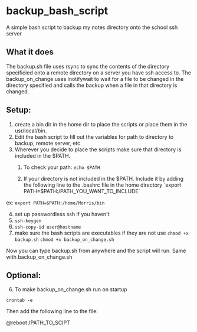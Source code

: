 # backup_bash_script
A simple bash script to backup my notes directory onto the school ssh server
## What it does
The backup.sh file uses rsync to sync the contents of the directory specificied onto a remote directory on a server you have ssh access to. 
The backup_on_change uses inotifywait to wait for a file to be changed in the directory specified and calls the backup when a file in that directory is changed.

## Setup:
1. create a bin dir in the home dir to place the scripts or place them in the usr/local/bin.
2. Edit the bash script to fill out the variables for path to directory to backup, remote server, etc
3. Wherever you decide to place the scripts make sure that directory is included in the $PATH.
   1. To check your path:
`echo $PATH`

   2. If your directory is not included in the $PATH. Include it by adding the following line to the .bashrc file in the home directory 
`export PATH=$PATH:/PATH_YOU_WANT_TO_INCLUDE`

ex:
`export PATH=$PATH:/home/Morris/bin`

4. set up passwordless ssh if you haven't
  1. `ssh-keygen`
  2. `ssh-copy-id user@hostname`
5. make sure the bash scripts are executables if they are not use
`chmod +x backup.sh`
`chmod +x backup_on_change.sh`

Now you can type backup.sh from anywhere and the script will run. Same with backup_on_change.sh

## Optional:
6. To make backup_on_change.sh run on startup

`crontab -e`

Then add the following line to the file:

@reboot /PATH_TO_SCIPT
